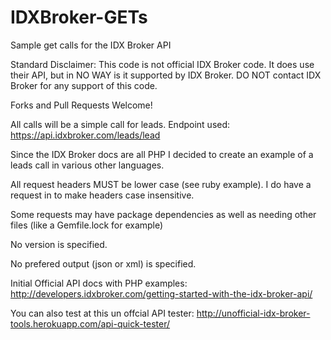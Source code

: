 # IDXBroker-GETs
Sample get calls for the IDX Broker API

Standard Disclaimer: This code is not official IDX Broker code. It does use their API, but in NO WAY is it supported by IDX Broker. DO NOT contact IDX Broker for any support of this code. 

Forks and Pull Requests Welcome!

All calls will be a simple call for leads. Endpoint used: https://api.idxbroker.com/leads/lead

Since the IDX Broker docs are all PHP I decided to create an example of a leads call in various other languages.

All request headers MUST be lower case (see ruby example). I do have a request in to make headers case insensitive.

Some requests may have package dependencies as well as needing other files (like a Gemfile.lock for example)

No version is specified.

No prefered output (json or xml) is specified.

Initial Official API docs with PHP examples: http://developers.idxbroker.com/getting-started-with-the-idx-broker-api/

You can also test at this un offcial API tester: http://unofficial-idx-broker-tools.herokuapp.com/api-quick-tester/

